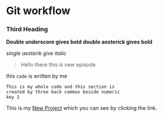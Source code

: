# Git workflow

### Third Heading

__Double underscore gives bold__
**double aesterick gives bold**

*single aesterik give italic*

> Hello there this is new episode

this `code` is written by me


``` 
This is my whole code and this section is
created by three back commas beside numeric
key 1
```

This is my [New Project](https://www.google.com) which you can see by clicking the link.
